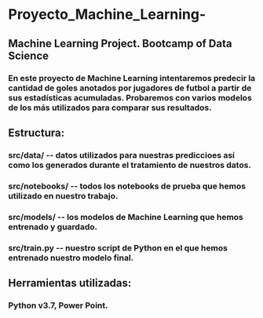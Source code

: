# Proyecto_Machine_Learning-
## Machine Learning Project. Bootcamp of Data Science
### En este proyecto de Machine Learning intentaremos predecir la cantidad de goles anotados por jugadores de futbol a partir de sus estadísticas acumuladas. Probaremos con varios modelos de los más utilizados para comparar sus resultados.

## Estructura:
### src/data/ -- datos utilizados para nuestras prediccioes así como los generados durante el tratamiento de nuestros datos.
### src/notebooks/ -- todos los notebooks de prueba que hemos utilizado en nuestro trabajo.
### src/models/ -- los modelos de Machine Learning que hemos entrenado y guardado.
### src/train.py -- nuestro script de Python en el que hemos entrenado nuestro modelo final.

## Herramientas utilizadas:
### Python v3.7, Power Point.
